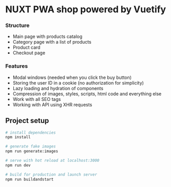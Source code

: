 # NUXT PWA shop powered by Vuetify

### Structure

- Main page with products catalog
- Category page with a list of products
- Product card
- Checkout page

### Features

- Modal windows (needed when you click the buy button)
- Storing the user ID in a cookie (no authorization for simplicity)
- Lazy loading and hydration of components
- Compression of images, styles, scripts, html code and everything else
- Work with all SEO tags
- Working with API using XHR requests

## Project setup

```bash
# install dependencies
npm install

# generate fake images
npm run generate:images

# serve with hot reload at localhost:3000
npm run dev

# build for production and launch server
npm run buildandstart
```

